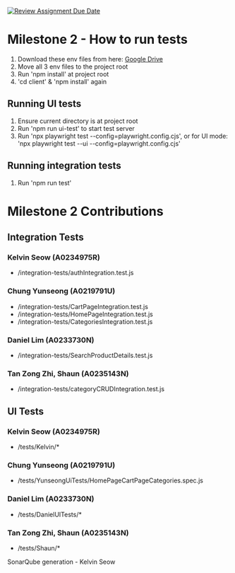 [![Review Assignment Due Date](https://classroom.github.com/assets/deadline-readme-button-22041afd0340ce965d47ae6ef1cefeee28c7c493a6346c4f15d667ab976d596c.svg)](https://classroom.github.com/a/Lq2be5ao)

# Milestone 2 - How to run tests

1. Download these env files from here: [Google Drive](https://drive.google.com/drive/folders/1X1ibo3JVlgANbw4X6V6zR-BPW2oAaF6p?usp=drive_link)
2. Move all 3 env files to the project root
3. Run 'npm install' at project root
4. 'cd client' & 'npm install' again

## Running UI tests

1. Ensure current directory is at project root
2. Run 'npm run ui-test' to start test server
3. Run 'npx playwright test --config=playwright.config.cjs', or for UI mode: 'npx playwright test --ui --config=playwright.config.cjs'

## Running integration tests

1. Run 'npm run test'

# Milestone 2 Contributions

## Integration Tests

### Kelvin Seow (A0234975R)

- /integration-tests/authIntegration.test.js

### Chung Yunseong (A0219791U)

- /integration-tests/CartPageIntegration.test.js
- /integration-tests/HomePageIntegration.test.js
- /integration-tests/CategoriesIntegration.test.js

### Daniel Lim (A0233730N)

- /integration-tests/SearchProductDetails.test.js

### Tan Zong Zhi, Shaun (A0235143N)

- /integration-tests/categoryCRUDIntegration.test.js

## UI Tests

### Kelvin Seow (A0234975R)

- /tests/Kelvin/*

### Chung Yunseong (A0219791U)

- /tests/YunseongUiTests/HomePageCartPageCategories.spec.js

### Daniel Lim (A0233730N)

- /tests/DanielUITests/*

### Tan Zong Zhi, Shaun (A0235143N)

- /tests/Shaun/*

SonarQube generation - Kelvin Seow

